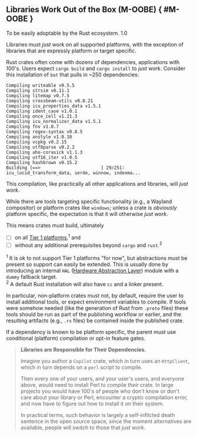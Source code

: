 ﻿<!-- Copyright (c) Microsoft Corporation. Licensed under the MIT license. -->

## Libraries Work Out of the Box (M-OOBE) { #M-OOBE }

<why>To be easily adoptable by the Rust ecosystem.</why>
<version>1.0</version>

Libraries must _just work_ on all supported platforms, with the exception of libraries that are expressly platform or target specific.

Rust crates often come with dozens of dependencies, applications with 100's. Users expect `cargo build` and `cargo install`
to _just work_. Consider this installation of `bat` that pulls in ~250 dependencies:

```text
Compiling writeable v0.5.5
Compiling strsim v0.11.1
Compiling litemap v0.7.5
Compiling crossbeam-utils v0.8.21
Compiling icu_properties_data v1.5.1
Compiling ident_case v1.0.1
Compiling once_cell v1.21.3
Compiling icu_normalizer_data v1.5.1
Compiling fnv v1.0.7
Compiling regex-syntax v0.8.5
Compiling anstyle v1.0.10
Compiling vcpkg v0.2.15
Compiling utf8parse v0.2.2
Compiling aho-corasick v1.1.3
Compiling utf16_iter v1.0.5
Compiling hashbrown v0.15.2
Building [==>                       ] 29/251: icu_locid_transform_data, serde, winnow, indexma...
```

This compilation, like practically all other applications and libraries, will _just work_.

While there are tools targeting specific functionality (e.g., a Wayland compositor) or platform crates like
`windows`; unless a crate is _obviously_ platform specific, the expectation is that it will otherwise _just work_.

This means crates must build, ultimately

- [ ] on all [Tier 1 platforms](https://doc.rust-lang.org/rustc/platform-support.html),<sup>1</sup> and
- [ ] without any additional prerequisites beyond `cargo` and `rust`.<sup>2</sup>

<footnotes>

<sup>1</sup> It is ok to not support Tier 1 platforms "for now", but abstractions must be present so support can easily be extended. This is usually
done by introducing an internal `HAL` ([Hardware Abstraction Layer](https://en.wikipedia.org/wiki/HAL_(software))) module with a `dummy` fallback target.<br/>
<sup>2</sup> A default Rust installation will also have `cc` and a linker present.

</footnotes>

In particular, non-platform crates must not, by default, require the user to install additional tools, or expect environment variables
to compile. If tools were somehow needed (like the generation of Rust from `.proto` files) these tools should be run as part of the
publishing workflow or earlier, and the resulting artifacts (e.g., `.rs` files) be contained inside the published crate.

If a dependency is known to be platform specific, the parent must use conditional (platform) compilation or opt-in feature gates.

> **<alert></alert> Libraries are Responsible for Their Dependencies.**
>
> Imagine you author a `Copilot` crate, which in turn uses an `HttpClient`, which in turn depends on a `perl` script to compile.
>
> Then every one of your users, and your user's users, and everyone above, would need to install Perl to compile _their_ crate. In large projects you would
> have 100's of people who don't know or don't care about your library or Perl, encounter a cryptic compilation error, and now have to figure out how to
> install it on their system.
>
> In practical terms, such behavior is largely a self-inflicted death sentence in the open source space, since the moment alternatives
> are available, people will switch to those that _just work_.
